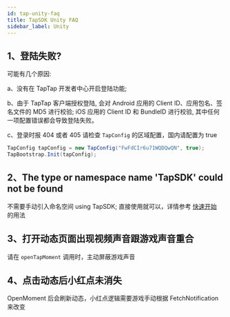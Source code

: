 ```yaml
---
id: tap-unity-faq
title: TapSDK Unity FAQ
sidebar_label: Unity
---
```


## 1、登陆失败?
可能有几个原因: 

a、没有在 TapTap 开发者中心开启登陆功能;

b、由于 TapTap 客户端授权登陆, 会对 Android 应用的 Client ID、应用包名、签名文件的 MD5 进行校验; iOS 应用的 Client ID 和 BundleID 进行校验, 其中任何一项配置错误都会导致登陆失败。

c、登录时报 404 或者 405 
请检查 `TapConfig` 的区域配置，国内请配置为 true
```c#
TapConfig tapConfig = new TapConfig("FwFdCIr6u71WQDQwQN", true);
TapBootstrap.Init(tapConfig);
```

## 2、The type or namespace name 'TapSDK' could not be found
不需要手动引入命名空间 using TapSDK; 直接使用就可以，详情参考 [快速开始](/sdk#初始化) 的用法

## 3、打开动态页面出现视频声音跟游戏声音重合
请在 `openTapMoment` 调用时，主动屏蔽游戏声音

## 4、点击动态后小红点未消失
OpenMoment 后会刷新动态，小红点逻辑需要游戏手动根据 FetchNotification 来改变
